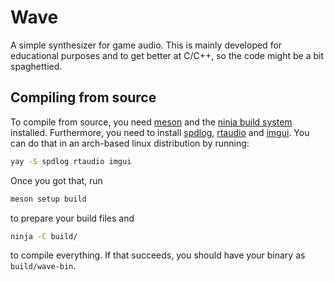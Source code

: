 # Wave

A simple synthesizer for game audio. This is mainly developed for educational purposes and to get better at C/C++, so the code might be a bit spaghettied.

## Compiling from source

To compile from source, you need [meson](https://mesonbuild.com/) and the [ninja build system](https://ninja-build.org/) installed.
Furthermore, you need to install [spdlog](https://github.com/gabime/spdlog), [rtaudio](https://github.com/thestk/rtaudio) and [imgui](https://github.com/ocornut/imgui). You can do that in an arch-based linux distribution by running:

```bash
yay -S spdlog rtaudio imgui
```

Once you got that, run

```bash
meson setup build
```

to prepare your build files and

```bash
ninja -C build/
```

to compile everything. If that succeeds, you should have your binary as `build/wave-bin`.
